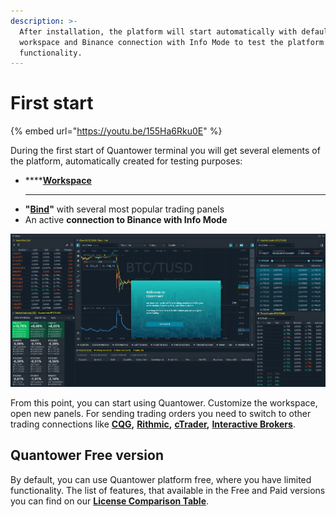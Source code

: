 ```yaml
---
description: >-
  After installation, the platform will start automatically with default
  workspace and Binance connection with Info Mode to test the platform's
  functionality.
---
```


# First start

{% embed url="https://youtu.be/155Ha6Rku0E" %}

During the first start of Quantower terminal you will get several elements of the platform, automatically created for testing purposes: 

* \*\*\*\*[**Workspace**](https://help.quantower.com/getting-started/workspaces-binds-groups#workspaces)
  ****
* **"**[**Bind**](https://help.quantower.com/getting-started/workspaces-binds-groups#binds)**"** with several most popular trading panels
* An active **connection to Binance with Info Mode**

![Default Workspace with merged panels in Bind](../.gitbook/assets/default-workspace.png)

From this point, you can start using Quantower. Customize the workspace, open new panels. For sending trading orders you need to switch to other trading connections like [**CQG**](../connections/connection-to-cqg-amp-futures/)**,** [**Rithmic**](../connections/connection-to-rithmic.md)**,** [**cTrader**](../connections/connection-to-ctrader/)**,** [**Interactive Brokers**](../connections/connect-quantower-to-interactive-broker/). 

## Quantower Free version

By default, you can use Quantower platform free, where you have limited functionality. The list of features, that available in the Free and Paid versions you can find on our [**License Comparison Table**](license-comparison.md).

